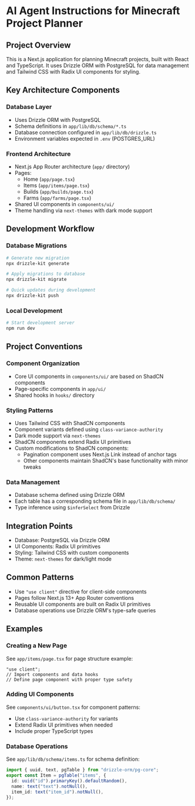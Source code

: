 # AI Agent Instructions for Minecraft Project Planner

## Project Overview
This is a Next.js application for planning Minecraft projects, built with React and TypeScript. It uses Drizzle ORM with PostgreSQL for data management and Tailwind CSS with Radix UI components for styling.

## Key Architecture Components

### Database Layer
- Uses Drizzle ORM with PostgreSQL
- Schema definitions in `app/lib/db/schema/*.ts`
- Database connection configured in `app/lib/db/drizzle.ts`
- Environment variables expected in `.env` (POSTGRES_URL)

### Frontend Architecture
- Next.js App Router architecture (`app/` directory)
- Pages:
  - Home (`app/page.tsx`)
  - Items (`app/items/page.tsx`)
  - Builds (`app/builds/page.tsx`)
  - Farms (`app/farms/page.tsx`)
- Shared UI components in `components/ui/`
- Theme handling via `next-themes` with dark mode support

## Development Workflow

### Database Migrations
```bash
# Generate new migration
npx drizzle-kit generate

# Apply migrations to database
npx drizzle-kit migrate

# Quick updates during development
npx drizzle-kit push
```

### Local Development
```bash
# Start development server
npm run dev
```

## Project Conventions

### Component Organization
- Core UI components in `components/ui/` are based on ShadCN components
- Page-specific components in `app/ui/`
- Shared hooks in `hooks/` directory

### Styling Patterns
- Uses Tailwind CSS with ShadCN components
- Component variants defined using `class-variance-authority`
- Dark mode support via `next-themes`
- ShadCN components extend Radix UI primitives
- Custom modifications to ShadCN components:
  - Pagination component uses Next.js Link instead of anchor tags
  - Other components maintain ShadCN's base functionality with minor tweaks

### Data Management
- Database schema defined using Drizzle ORM
- Each table has a corresponding schema file in `app/lib/db/schema/`
- Type inference using `$inferSelect` from Drizzle

## Integration Points
- Database: PostgreSQL via Drizzle ORM
- UI Components: Radix UI primitives
- Styling: Tailwind CSS with custom components
- Theme: `next-themes` for dark/light mode

## Common Patterns
- Use `"use client"` directive for client-side components
- Pages follow Next.js 13+ App Router conventions
- Reusable UI components are built on Radix UI primitives
- Database operations use Drizzle ORM's type-safe queries

## Examples

### Creating a New Page
See `app/items/page.tsx` for page structure example:
```tsx
"use client";
// Import components and data hooks
// Define page component with proper type safety
```

### Adding UI Components
See `components/ui/button.tsx` for component patterns:
- Use `class-variance-authority` for variants
- Extend Radix UI primitives when needed
- Include proper TypeScript types

### Database Operations
See `app/lib/db/schema/items.ts` for schema definition:
```typescript
import { uuid, text, pgTable } from "drizzle-orm/pg-core";
export const Item = pgTable("items", {
  id: uuid("id").primaryKey().defaultRandom(),
  name: text("text").notNull(),
  item_id: text("item_id").notNull(),
});
```
